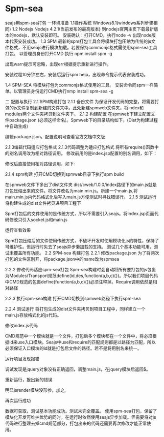 # Spm-sea
seajs用spm-sea打包
一环境准备
1.1操作系统
Windows8.1(windows系列步骤相同)
1.2 Nodejs
Nodejs 4.2.1(当前发布的最高版本)
到nodejs官网主页下载最新版本的nodejs，默认安装即可。
安装确认：打开CMD，执行node -v 出现node版本代表安装成功。
1.3 SPM
最新的spm打包工具会将模块打包压缩为传统的js文件格式，不用seajs进行模块加载。若要保持commonjs格式需使用spm-sea工具打包。
以管理员身份打开CMD 执行 npm install spm -g

出现warn提示可忽略，出现err根据提示重新进行操作。

安装过程10分钟左右，安装后运行spm help，出现命令提示代表安装成功。

1.4 SPM-SEA
将模块打包为commonjs格式使用的工具。
安装命令同spm一样简单。以管理员身份运行CMD执行nmp install spm-sea -g


二 配置与执行
2.1 SPM构建打包
2.1.1 备份文件
为保证开发代码的完整，将需要打包的js文件复制到新建的文件夹中。此处新建spmweb文件夹，将index和modules两个文件夹拷贝到文件夹下。
2.1.2 构建配置
在spmweb下建立配置文件package.json (必须这样命名)。Spmweb下的目录结构如下。(Dist为构建过程中自动生成)

编辑package.json。配置说明可查看官方文档中文版













2.1.3编辑代码适应打包格式
 2.1.3代码调整为适应打包格式
将所有require()函数中的别名调用改为相对路径调用。
修改前用的是index.jsp配置的别名调用，如下：

修改后直接使用相对路径调用，如下:

2.1.4 spm构建
打开CMD切换到spmweb目录下执行spm build

在spmweb文件下多出了dist文件夹 dist/cweb/1.0.0/index路径下的main.js就是打包压缩出来的文件。将文件改名为main.min.js。新建一个main.js,将main.min.js内代码格式化后写入main.js方便测试时寻找错误行。
2.1.5 测试运行
将构建生成的dist文件拷贝进项目工程下

Spm打包后的文件使用的是传统方式，所以不需要引入seajs。将index.jsp页面代码修改只引入socket.js和main.js


运行查看效果

Spm打包压缩后的文件使用传统方式，不破坏开发时使用模块化js的特性，保持了可维护性。但运行时失去了seajs异步懒加载的支持。
测试几个基本功能可用，测试未覆盖所有功能。
2.2 SPM-sea 构建打包
2.2.1 修改package.json
为了将两次打包的文件区别开，将package.json中的name改为spmsea







 
2.2.2 修改代码适应spm-sea打包
Spm-sea构建时会自动将所有要打包的js包裹为Modules/Transport规范define(id,des,function(a,b,c){})。所以我们项目代码中CMD规范的包裹define(function(a,b,c){})必须注释掉。Require调用依然是相对路径

2.2.3 执行spm-sea构建
打开CMD切换到spmweb路径下执行spm-sea

2.2.4 测试运行
将打包生成的dist文件夹拷贝到项目工程中，同样建立一个main.js存放格式化的js代码。

修改index.js代码

CMD规范中一个模块就是一个文件，打包后多个模块都在一个文件中，将必须根据id来use入口模块。Seajs中use和require的匹配规则都是以路径为匹配，所以必须保证入口模块的id就是打包后文件的路径。若不是将用别名来统一。

运行项目发现报错

调试发现是jquery对象没有正确返回，调整main.js，在jquery模块后返回$。

重新运行，报出新的错误

明显jsrender模块没形参，加之。

再次运行成功

数据可获取，测试基本功能成功。测试未完全覆盖。
使用spm-sea打包，保留了模块化开发可维护优势的同时，在运行时依然使用seajs异步加载。但需要将对js代码进行整理去掉cmd规范部分，打包出来的代码还需要再次修改才能正常使用。
